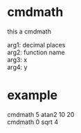 # cmdmath
this a cmdmath


arg1: decimal places  
arg2: function name  
arg3: x  
arg4: y

# example
cmdmath 5 atan2 10 20  
cmdmath 0 sqrt 4
